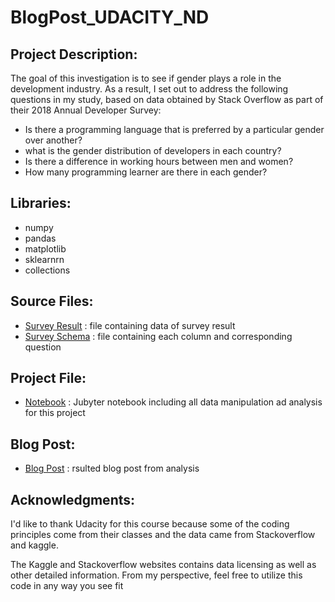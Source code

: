 # BlogPost_UDACITY_ND

## Project Description:
The goal of this investigation is to see if gender plays a role in the development industry. 
As a result, I set out to address the following questions in my study, based on data obtained by Stack Overflow as part of their 2018 Annual Developer Survey:
* Is there a programming language that is preferred by a particular gender over another?
* what is the gender distribution of developers in each country?
* Is there a difference in working hours between men and women?
* How many programming learner are there in each gender?


## Libraries:
* numpy
* pandas
* matplotlib
* sklearnrn
* collections

## Source Files:
* [Survey Result](https://github.com/AbdelrahmanGad/BlogPost_UDACITY_ND/blob/main/survey_results_public.csv) : file containing data of survey result
* [Survey Schema](https://github.com/AbdelrahmanGad/BlogPost_UDACITY_ND/blob/main/survey_results_schema.csv) : file containing each column and corresponding question 


## Project File:
* [Notebook](https://github.com/AbdelrahmanGad/BlogPost_UDACITY_ND/blob/main/Stackoverflow_analysis_ND.ipynb) : Jubyter notebook including all data manipulation ad analysis for this project

## Blog Post:
* [Blog Post](https://github.com/AbdelrahmanGad/BlogPost_UDACITY_ND/blob/main/Blog.md) : rsulted blog post from analysis


## Acknowledgments:
I'd like to thank Udacity for this course because some of the coding principles come from their classes and the data came from Stackoverflow and kaggle.

The Kaggle and Stackoverflow websites contains data licensing as well as other detailed information.
From my perspective, feel free to utilize this code in any way you see fit
